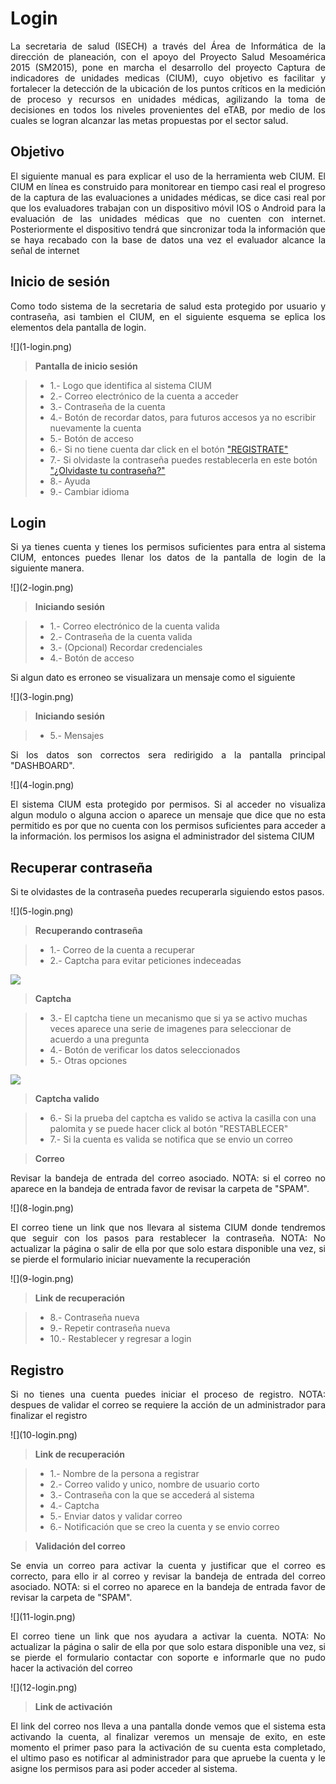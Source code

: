 # Login

<p style="text-align: justify;">
La secretaria de salud (ISECH) a través del Área de Informática de la dirección de planeación, con el apoyo del Proyecto Salud Mesoamérica 2015 (SM2015), pone en marcha el desarrollo del proyecto 
Captura de indicadores de unidades medicas (CIUM), cuyo objetivo es facilitar y fortalecer la detección de la ubicación de los puntos críticos en la medición de proceso y recursos 
en unidades médicas, agilizando la toma de decisiones en todos los niveles provenientes del eTAB, por medio de los cuales se logran alcanzar las metas propuestas por el sector salud.
</p>

## Objetivo

<p style="text-align: justify;">
El siguiente manual es para explicar el uso de la herramienta web CIUM. 
El CIUM en línea es construido para monitorear en tiempo casi real el progreso de la captura de las evaluaciones a unidades médicas, se dice casi real por que los evaluadores 
trabajan con un dispositivo móvil IOS o Android para la evaluación de las unidades médicas que no cuenten con internet. Posteriormente el dispositivo tendrá que sincronizar toda 
la información que se haya recabado con la base de datos una vez el evaluador alcance la señal de internet
</p>


## Inicio de sesión

<p style="text-align: justify;">
Como todo sistema de la secretaria de salud esta protegido por usuario y contraseña, asi tambien el CIUM, en el siguiente esquema se eplica los elementos dela pantalla de login.
</p>
![](1-login.png)

>**Pantalla de inicio sesión**

> - 1.- Logo que identifica al sistema CIUM
> - 2.- Correo electrónico de la cuenta a acceder
> - 3.- Contraseña de la cuenta
> - 4.- Botón de recordar datos, para futuros accesos ya no escribir nuevamente la cuenta
> - 5.- Botón de acceso
> - 6.- Si no tiene cuenta dar click en el botón ["REGISTRATE"](#registro) 
> - 7.- Si olvidaste la contraseña puedes restablecerla en este botón ["¿Olvidaste tu contraseña?"](#recuperar-contrasena)
> - 8.- Ayuda
> - 9.- Cambiar idioma

## Login

<p style="text-align: justify;">
Si ya tienes cuenta y tienes los permisos suficientes para entra al sistema CIUM, entonces puedes llenar los datos de la pantalla de login de la siguiente manera.
</p>
![](2-login.png)

>**Iniciando sesión**

> - 1.- Correo electrónico de la cuenta valida
> - 2.- Contraseña de la cuenta valida
> - 3.- (Opcional) Recordar credenciales
> - 4.- Botón de acceso

<p style="text-align: justify;">
Si algun dato es erroneo se visualizara un mensaje como el siguiente
</p>
![](3-login.png)

>**Iniciando sesión**

> - 5.- Mensajes

<p style="text-align: justify;">
Si los datos son correctos sera redirigido a la pantalla principal "DASHBOARD".
</p>
![](4-login.png)

<p style="text-align: justify;">
El sistema CIUM esta protegido por permisos. Si al acceder no visualiza algun modulo o alguna accion o aparece un mensaje que dice que no esta permitido es por que no cuenta con los permisos suficientes para acceder
a la información. los permisos los asigna el administrador del sistema CIUM
</p>

## Recuperar contraseña

<p style="text-align: justify;">
Si te olvidastes de la contraseña puedes recuperarla siguiendo estos pasos.
</p>
![](5-login.png)

>**Recuperando contraseña**

> - 1.- Correo de la cuenta a recuperar
> - 2.- Captcha para evitar peticiones indeceadas

![](6-login.png)

>**Captcha**

> - 3.- El captcha tiene un mecanismo que si ya se activo muchas veces aparece una serie de imagenes para seleccionar de acuerdo a una pregunta
> - 4.- Botón de verificar los datos seleccionados
> - 5.- Otras opciones  

![](7-login.png)

>**Captcha valido**

> - 6.- Si la prueba del captcha es valido se activa la casilla con una palomita y se puede hacer click al botón "RESTABLECER"
> - 7.- Si la cuenta es valida se notifica que se envio un correo

>**Correo**

<p style="text-align: justify;">
Revisar la bandeja de entrada del correo asociado. NOTA: si el correo no aparece en la bandeja de entrada favor de revisar la carpeta de "SPAM". 
</p>
![](8-login.png)

<p style="text-align: justify;">
El correo tiene un link que nos llevara al sistema CIUM donde tendremos que seguir con los pasos para restablecer la contraseña. NOTA: No actualizar la página o salir de ella por que solo estara disponible una vez, si se pierde el formulario iniciar nuevamente la recuperación
</p>
![](9-login.png)

>**Link de recuperación**

> - 8.- Contraseña nueva
> - 9.- Repetir contraseña nueva
> - 10.- Restablecer y regresar a login

## Registro

<p style="text-align: justify;">
Si no tienes una cuenta puedes iniciar el proceso de registro. NOTA: despues de validar el correo se requiere la acción de un administrador para finalizar el registro
</p>
![](10-login.png)

>**Link de recuperación**

> - 1.- Nombre de la persona a registrar
> - 2.- Correo valido y unico, nombre de usuario corto
> - 3.- Contraseña con la que se accederá al sistema
> - 4.- Captcha
> - 5.- Enviar datos y validar correo
> - 6.- Notificación que se creo la cuenta y se envio correo

>**Validación del correo**

<p style="text-align: justify;">
Se envia un correo para activar la cuenta y justificar que el correo es correcto, para ello ir al correo y revisar la bandeja de entrada del correo asociado. NOTA: si el correo no aparece en la bandeja de entrada favor de revisar la carpeta de "SPAM". 
</p>
![](11-login.png)

<p style="text-align: justify;">
El correo tiene un link que nos ayudara a activar la cuenta. NOTA: No actualizar la página o salir de ella por que solo estara disponible una vez, si se pierde el formulario contactar con soporte e informarle que no pudo hacer la activación del correo
</p>
![](12-login.png)

>**Link de activación**

<p style="text-align: justify;">
El link del correo nos lleva a una pantalla donde vemos que el sistema esta activando la cuenta, al finalizar veremos un mensaje de exito, en este momento el primer paso para la activación de su cuenta esta completado, el ultimo paso es notificar al administrador para que apruebe la cuenta y le asigne los permisos para asi poder acceder al sistema.
</p>